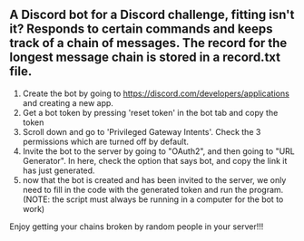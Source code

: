 A Discord bot for a Discord challenge, fitting isn't it?
Responds to certain commands and keeps track of a chain of messages. The record for the longest message chain is stored in a record.txt file.
--------------------------------------------------------------------
1. Create the bot by going to https://discord.com/developers/applications and creating a new app.
2. Get a bot token by pressing 'reset token' in the bot tab and copy the token
3. Scroll down and go to 'Privileged Gateway Intents'. Check the 3 permissions which are turned off by default.
4. Invite the bot to the server by going to "OAuth2", and then going to "URL Generator". In here, check the option that says bot, and copy the link it has just generated.
5. now that the bot is created and has been invited to the server, we only need to fill in the code with the generated token and run the program. (NOTE: the script must always be running in a computer for the bot to work)

Enjoy getting your chains broken by random people in your server!!!
